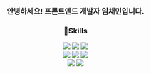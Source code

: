 <div align="center">
  <h3> 안녕하세요! 프론트엔드 개발자 임채민입니다. </h3>
  <h3>🎄Skills </h3>
    <div>
      <img src="https://img.shields.io/badge/React-20232A?style=for-the-badge&logo=react&logoColor=61DAFB">
      <img src="https://img.shields.io/badge/JavaScript-F7DF1E?style=for-the-badge&logo=JavaScript&logoColor=white">
      <img src="https://img.shields.io/badge/TypeScript-007ACC?style=for-the-badge&logo=typescript&logoColor=white">
    </div>
    <div>
          <img src="https://img.shields.io/badge/Python-3776AB?style=for-the-badge&logo=python&logoColor=white">
        <img src="https://img.shields.io/badge/Flask-000000?style=for-the-badge&logo=flask&logoColor=white">
        <img src="https://img.shields.io/badge/C-00599C?style=for-the-badge&logo=c&logoColor=white"></div>
    <div>
      <img src="https://img.shields.io/badge/MySQL-00000F?style=for-the-badge&logo=mysql&logoColor=white">
      <img src="https://img.shields.io/badge/Firebase-039BE5?style=for-the-badge&logo=Firebase&logoColor=white">
    </div>
</div>


  
